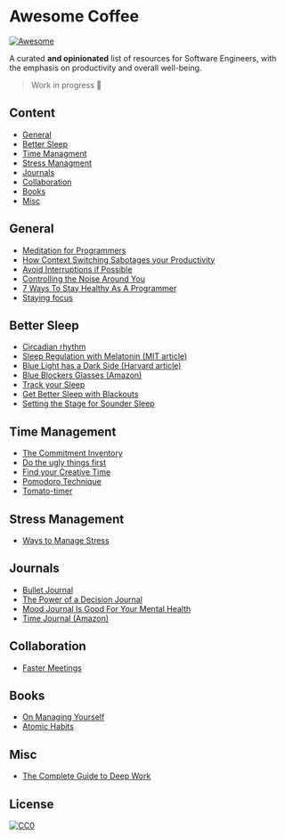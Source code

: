 # Awesome Coffee

[![Awesome](https://cdn.rawgit.com/sindresorhus/awesome/d7305f38d29fed78fa85652e3a63e154dd8e8829/media/badge.svg)](https://github.com/sindresorhus/awesome)

A curated **and opinionated** list of resources for Software Engineers, with the emphasis on productivity and overall well-being.

> Work in progress 🔨

## Content

- [General](#general)
- [Better Sleep](#better-sleep)
- [Time Managment](#time-management)
- [Stress Managment](#stress-management)
- [Journals](#journals)
- [Collaboration](#collaboration)
- [Books](#books)
- [Misc](#misc)

## General

- [Meditation for Programmers](https://codingmindfully.com/the-ultimate-guide-to-meditation-for-programmers/)
- [How Context Switching Sabotages your Productivity](https://blog.doist.com/context-switching/)
- [Avoid Interruptions if Possible](https://today.uconn.edu/2020/12/uconn-management-professor-workplace-interruptions-jeopardize-productivity/)
- [Controlling the Noise Around You](https://www.makeuseof.com/tag/focus-white-pink-brown-noise/)
- [7 Ways To Stay Healthy As A Programmer](https://dev.to/desoga/7-ways-to-stay-healthy-as-a-programmer-3fjl)
- [Staying focus](https://www.focusmate.com/)

## Better Sleep

- [Circadian rhythm](https://www.nigms.nih.gov/education/fact-sheets/Pages/circadian-rhythms.aspx)
- [Sleep Regulation with Melatonin (MIT article)](https://news.mit.edu/2005/melatonin)
- [Blue Light has a Dark Side (Harvard article)](https://www.health.harvard.edu/staying-healthy/blue-light-has-a-dark-side)
- [Blue Blockers Glasses (Amazon)](https://www.amazon.com/blue-blocker-glasses/s?k=blue+blocker+glasses)
- [Track your Sleep](https://ouraring.com/)
- [Get Better Sleep with Blackouts](https://www.youtube.com/watch?v=0O2gpMDUr7o)
- [Setting the Stage for Sounder Sleep](https://www.health.harvard.edu/staying-healthy/setting-the-stage-for-sounder-sleep)

## Time Management

- [The Commitment Inventory](https://todoist.com/productivity-methods/commitment-inventory)
- [Do the ugly things first](https://www.youtube.com/watch?v=oTugjssqOT0&t=1256s)
- [Find your Creative Time](https://youtu.be/oTugjssqOT0?t=2716)
- [Pomodoro Technique](https://medium.com/@hectormunozg/complete-guide-to-the-pomodoro-technique-613d05ef60ef)
- [Tomato-timer](https://tomato-timer.com/)

## Stress Management

- [Ways to Manage Stress](https://www.webmd.com/balance/stress-management/stress-management)

## Journals

- [Bullet Journal](https://bulletjournal.com/)
- [The Power of a Decision Journal](https://hackernoon.com/know-thyself-the-power-of-a-decision-journal-abf00c22b05d)
- [Mood Journal Is Good For Your Mental Health](https://www.lifehack.org/875824/mood-journal)
- [Time Journal (Amazon)](https://www.amazon.com/dp/B07X3XV7J7)

## Collaboration

- [Faster Meetings](https://trymeeter.com/)

## Books

- [On Managing Yourself](https://www.amazon.com/Managing-Yourself-Measure-Clayton-Christensen/dp/1422157997)
- [Atomic Habits](https://www.amazon.com/Atomic-Habits-Proven-Build-Break/dp/0735211299)

## Misc

- [The Complete Guide to Deep Work](https://blog.doist.com/deep-work/)

## License

[![CC0](https://mirrors.creativecommons.org/presskit/buttons/88x31/svg/cc-zero.svg)](https://creativecommons.org/publicdomain/zero/1.0/)
